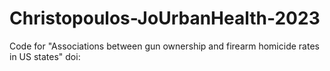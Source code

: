 # Christopoulos-JoUrbanHealth-2023
Code for "Associations between gun ownership and firearm homicide rates in US states" doi:
